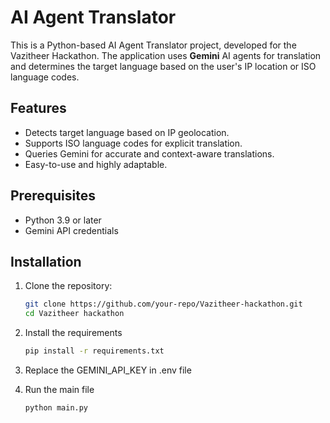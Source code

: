 # AI Agent Translator

This is a Python-based AI Agent Translator project, developed for the Vazitheer Hackathon. The application uses **Gemini** AI agents for translation and determines the target language based on the user's IP location or ISO language codes.

## Features

- Detects target language based on IP geolocation.
- Supports ISO language codes for explicit translation.
- Queries Gemini for accurate and context-aware translations.
- Easy-to-use and highly adaptable.

## Prerequisites

- Python 3.9 or later
- Gemini API credentials

## Installation

1. Clone the repository:
   ```bash
   git clone https://github.com/your-repo/Vazitheer-hackathon.git
   cd Vazitheer hackathon

2. Install the requirements
   ```bash
   pip install -r requirements.txt

3. Replace the GEMINI_API_KEY in .env file

4. Run the main file
   ```bash
   python main.py
